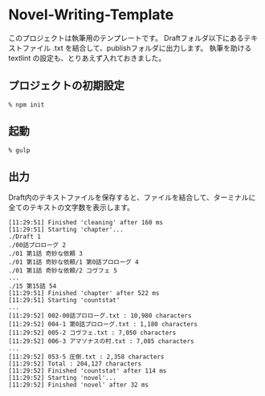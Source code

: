 # Novel-Writing-Template

このプロジェクトは執筆用のテンプレートです。
Draftフォルダ以下にあるテキストファイル .txt を結合して、publishフォルダに出力します。
執筆を助ける textlint の設定も、とりあえず入れておきました。

## プロジェクトの初期設定

```
% npm init 
```

## 起動

```
% gulp
```
## 出力

Draft内のテキストファイルを保存すると、ファイルを結合して、ターミナルに全てのテキストの文字数を表示します。

```
[11:29:51] Finished 'cleaning' after 160 ms
[11:29:51] Starting 'chapter'...
./Draft 1
./00話プロローグ 2
./01 第1話 奇妙な依頼 3
./01 第1話 奇妙な依頼/1 第0話プロローグ 4
./01 第1話 奇妙な依頼/2 コヴフェ 5
...
./15 第15話 54
[11:29:51] Finished 'chapter' after 522 ms
[11:29:51] Starting 'countstat'
...
[11:29:52] 002-00話プロローグ.txt : 10,980 characters
[11:29:52] 004-1 第0話プロローグ.txt : 1,180 characters
[11:29:52] 005-2 コヴフェ.txt : 7,050 characters
[11:29:52] 006-3 アマソナスの村.txt : 7,085 characters
...
[11:29:52] 053-5 圧倒.txt : 2,358 characters
[11:29:52] Total : 204,127 characters
[11:29:52] Finished 'countstat' after 114 ms
[11:29:52] Starting 'novel'...
[11:29:52] Finished 'novel' after 32 ms
```